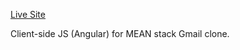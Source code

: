 [Live Site](development.angular-gmail-clone.divshot.io)

Client-side JS (Angular) for MEAN stack Gmail clone.
